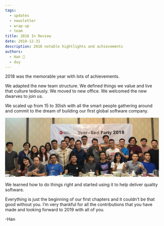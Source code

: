 ```yaml
---
tags: 
  - updates
  - newsletter
  - wrap-up
  - team
title: 2018 In Review
date: 2018-12-31
description: 2018 notable hightlights and achievements
authors: 
  - Han 🐸
  - duy
---
```


2018 was the memorable year with lots of achievements.

We adapted the new team structure.
We defined things we value and live that culture tediously.
We moved to new office. We welcomed the new dwarves to join us.

We scaled up from 15 to 30ish with all the smart people gathering around and commit to the dream of building our first global software company.

![](assets/2018-in-review_2018-wrapping-up_4333853d2b402683ec67b4fa5e7c03aa_md5.webp)

We learned how to do things right and started using it to help deliver quality software.

Everything is just the beginning of our first chapters and it couldn’t be that good without you. I’m very thankful for all the contributions that you have made and looking forward to 2019 with all of you.

-Han